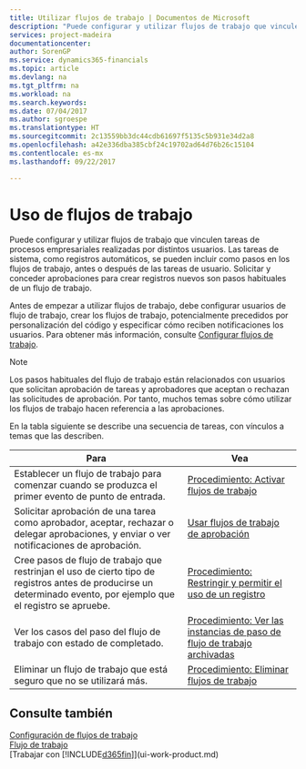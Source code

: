 ```yaml
---
title: Utilizar flujos de trabajo | Documentos de Microsoft
description: "Puede configurar y utilizar flujos de trabajo que vinculen tareas de procesos empresariales realizadas por distintos usuarios. Las tareas de sistema, como registros automáticos, se pueden incluir como pasos en los flujos de trabajo, antes o después de las tareas de usuario. Solicitar y conceder aprobaciones para crear registros nuevos son pasos habituales de un flujo de trabajo."
services: project-madeira
documentationcenter: 
author: SorenGP
ms.service: dynamics365-financials
ms.topic: article
ms.devlang: na
ms.tgt_pltfrm: na
ms.workload: na
ms.search.keywords: 
ms.date: 07/04/2017
ms.author: sgroespe
ms.translationtype: HT
ms.sourcegitcommit: 2c13559bb3dc44cdb61697f5135c5b931e34d2a8
ms.openlocfilehash: a42e336dba385cbf24c19702ad64d76b26c15104
ms.contentlocale: es-mx
ms.lasthandoff: 09/22/2017

---
```

# <a name="using-workflows"></a>Uso de flujos de trabajo
Puede configurar y utilizar flujos de trabajo que vinculen tareas de procesos empresariales realizadas por distintos usuarios. Las tareas de sistema, como registros automáticos, se pueden incluir como pasos en los flujos de trabajo, antes o después de las tareas de usuario. Solicitar y conceder aprobaciones para crear registros nuevos son pasos habituales de un flujo de trabajo.  

 Antes de empezar a utilizar flujos de trabajo, debe configurar usuarios de flujo de trabajo, crear los flujos de trabajo, potencialmente precedidos por personalización del código y especificar cómo reciben notificaciones los usuarios. Para obtener más información, consulte [Configurar flujos de trabajo](across-set-up-workflows.md).  

> [!NOTE]  
>  Los pasos habituales del flujo de trabajo están relacionados con usuarios que solicitan aprobación de tareas y aprobadores que aceptan o rechazan las solicitudes de aprobación. Por tanto, muchos temas sobre cómo utilizar los flujos de trabajo hacen referencia a las aprobaciones.  

 En la tabla siguiente se describe una secuencia de tareas, con vínculos a temas que las describen.  

|**Para**|**Vea**|  
|------------|-------------|  
|Establecer un flujo de trabajo para comenzar cuando se produzca el primer evento de punto de entrada.|[Procedimiento: Activar flujos de trabajo](across-how-to-enable-workflows.md)|  
|Solicitar aprobación de una tarea como aprobador, aceptar, rechazar o delegar aprobaciones, y enviar o ver notificaciones de aprobación.|[Usar flujos de trabajo de aprobación](across-how-use-approval-workflows.md)|  
|Cree pasos de flujo de trabajo que restrinjan el uso de cierto tipo de registros antes de producirse un determinado evento, por ejemplo que el registro se apruebe.|[Procedimiento: Restringir y permitir el uso de un registro](across-how-to-restrict-and-allow-usage-of-a-record.md)|  
|Ver los casos del paso del flujo de trabajo con estado de completado.|[Procedimiento: Ver las instancias de paso de flujo de trabajo archivadas](across-how-to-view-archived-workflow-step-instances.md)|  
|Eliminar un flujo de trabajo que está seguro que no se utilizará más.|[Procedimiento: Eliminar flujos de trabajo](across-how-to-delete-workflows.md)|  

## <a name="see-also"></a>Consulte también  
[Configuración de flujos de trabajo](across-set-up-workflows.md)   
[Flujo de trabajo](across-workflow.md)   
[Trabajar con [!INCLUDE[d365fin](includes/d365fin_md.md)]](ui-work-product.md)

